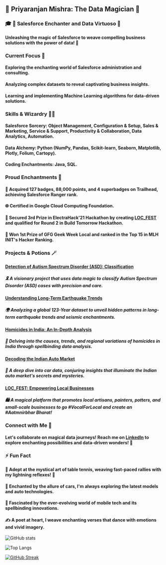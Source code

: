 ## 🌟 Priyaranjan Mishra: The Data Magician 🎩

### 🎓 🚀 Salesforce Enchanter and Data Virtuoso 🎯
#### Unleashing the magic of Salesforce to weave compelling business solutions with the power of data! 🌟

### Current Focus 🚀
#### Exploring the enchanting world of Salesforce administration and consulting.
#### Analyzing complex datasets to reveal captivating business insights.
#### Learning and implementing Machine Learning algorithms for data-driven solutions.

### Skills & Wizardry 🧙‍♂️
#### Salesforce Sorcery: Object Management, Configuration & Setup, Sales & Marketing, Service & Support, Productivity & Collaboration, Data Analytics, Automation.
#### Data Alchemy: Python (NumPy, Pandas, Scikit-learn, Seaborn, Matplotlib, Plotly, Folium, Cartopy).
#### Coding Enchantments: Java, SQL.

### Proud Enchantments 🌟
#### 🏅 Acquired 127 badges, 88,000 points, and 4 superbadges on Trailhead, achieving Salesforce Ranger rank.
#### 🌐 Certified in Google Cloud Computing Foundation.
#### 🥉 Secured 3rd Prize in ElectraHack'21 Hackathon by creating [LOC_FEST](https://devfolio.co/projects/locfest-0cd7) and qualified for Round 2 in Build Tomorrow Hackathon.
#### 🥇 Won 1st Prize of GFG Geek Week Local and ranked in the Top 15 in MLH INIT's Hacker Ranking.

### Projects & Potions 🪄
#### [Detection of Autism Spectrum Disorder (ASD): Classification](https://github.com/priyam-op-007/Detection-of-Autistic-Spectrum-Disorder-Classification)
##### 🎗️ A visionary project that uses data magic to classify Autism Spectrum Disorder (ASD) cases with precision and care.
#### [Understanding Long-Term Earthquake Trends](https://github.com/priyam-op-007/Earthquake-Insights)
##### 🌍 Analyzing a global 123-Year dataset to unveil hidden patterns in long-term earthquake trends and seismic enchantments.
#### [Homicides in India: An In-Depth Analysis](https://github.com/priyam-op-007/Homicide-Insights)
##### 🔎 Delving into the causes, trends, and regional variations of homicides in India through spellbinding data analysis.
#### [Decoding the Indian Auto Market](https://github.com/priyam-op-007/Car-Insights)
##### 🚗 A deep dive into car data, conjuring insights that illuminate the Indian auto market's secrets and mysteries.
#### [LOC_FEST: Empowering Local Businesses](https://github.com/priyam-op-007/loc_fest-final)
##### 🛍️ A magical platform that promotes local artisans, painters, potters, and small-scale businesses to go #VocalForLocal and create an #Aatmnirbhar Bharat!

### Connect with Me 💬
#### Let's collaborate on magical data journeys! Reach me on [LinkedIn](https://www.linkedin.com/in/priyaranjan--mishra/) to explore enchanting possibilities and data-driven wonders! 🌌

### ⚡ Fun Fact
#### 🏓 Adept at the mystical art of table tennis, weaving fast-paced rallies with my lightning reflexes! 🏓
#### 🚗 Enchanted by the allure of cars, I'm always exploring the latest models and auto technologies.
#### 📱 Fascinated by the ever-evolving world of mobile tech and its spellbinding innovations.
#### ✍️ A poet at heart, I weave enchanting verses that dance with emotions and vivid imagery.


![GitHub stats](https://github-readme-stats.vercel.app/api?username=priyam-op-007&show_icons=true&theme=tokyonight)

![Top Langs](https://github-readme-stats.vercel.app/api/top-langs/?username=priyam-op-007&theme=tokyonight)

[![GitHub Streak](http://github-readme-streak-stats.herokuapp.com?user=priyam-op-007&theme=highcontrast&ring=DD2727&fire=DD2727&currStreakLabel=DD2727)](https://git.io/streak-stats)
